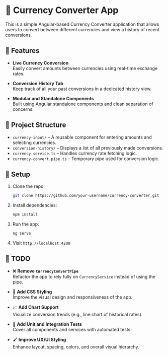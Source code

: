# 💱 Currency Converter App

This is a simple Angular-based Currency Converter application that allows users to convert between different currencies and view a history of recent conversions.

## 🧩 Features

- **Live Currency Conversion**  
  Easily convert amounts between currencies using real-time exchange rates.

- **Conversion History Tab**  
  Keep track of all your past conversions in a dedicated history view.

- **Modular and Standalone Components**  
  Built using Angular standalone components and clean separation of concerns.

## 📂 Project Structure

- `currency-input/` – A reusable component for entering amounts and selecting currencies.
- `conversion-history/` – Displays a list of all previously made conversions.
- `currency.service.ts` – Handles currency rate fetching logic.
- `currency-convert.pipe.ts` – Temporary pipe used for conversion logic.

## 🔧 Setup

1. Clone the repo:
   ```bash
   git clone https://github.com/your-username/currency-converter.git
   ```

2. Install dependencies:
   ```bash
   npm install
   ```

3. Run the app:
   ```bash
   ng serve
   ```

4. Visit `http://localhost:4200`

## 📌 TODO

- ❌ **Remove `CurrencyConvertPipe`**  
  Refactor the app to rely fully on `CurrencyService` instead of using the pipe.

- 🎨 **Add CSS Styling**  
  Improve the visual design and responsiveness of the app.

- 📈 **Add Chart Support**  
  Visualize conversion trends (e.g., line chart of historical rates).

- 🧪 **Add Unit and Integration Tests**  
  Cover all components and services with automated tests.

- 🖌️ **Improve UX/UI Styling**  
  Enhance layout, spacing, colors, and overall visual hierarchy.
